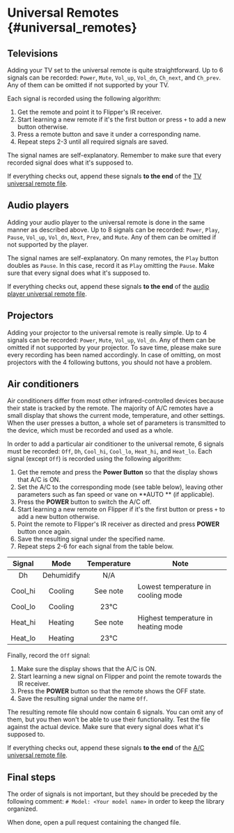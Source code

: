 # Universal Remotes {#universal_remotes}

## Televisions

Adding your TV set to the universal remote is quite straightforward. Up to 6 signals can be recorded: `Power`, `Mute`,
`Vol_up`, `Vol_dn`, `Ch_next`, and `Ch_prev`. Any of them can be omitted if not supported by your TV.

Each signal is recorded using the following algorithm:

1. Get the remote and point it to Flipper's IR receiver.
2. Start learning a new remote if it's the first button or press `+` to add a new button otherwise.
3. Press a remote button and save it under a corresponding name.
4. Repeat steps 2-3 until all required signals are saved.

The signal names are self-explanatory. Remember to make sure that every recorded signal does what it's supposed to.

If everything checks out, append these signals **to the end** of
the [TV universal remote file](https://github.com/flipperdevices/flipperzero-firmware/blob/dev/applications/main/infrared/resources/infrared/assets/tv.ir).

## Audio players

Adding your audio player to the universal remote is done in the same manner as described above. Up to 8 signals can be
recorded: `Power`, `Play`, `Pause`, `Vol_up`, `Vol_dn`, `Next`, `Prev`, and `Mute`. Any of them can be omitted if not
supported by the player.

The signal names are self-explanatory.
On many remotes, the `Play` button doubles as `Pause`. In this case, record it as `Play` omitting the `Pause`.
Make sure that every signal does what it's supposed to.

If everything checks out, append these signals **to the end** of
the [audio player universal remote file](https://github.com/flipperdevices/flipperzero-firmware/blob/dev/applications/main/infrared/resources/infrared/assets/audio.ir).

## Projectors

Adding your projector to the universal remote is really simple. Up to 4 signals can be recorded: `Power`, `Mute`,
`Vol_up`, `Vol_dn`. Any of them can be omitted if not supported by your projector.
To save time, please make sure every recording has been named accordingly.
In case of omitting, on most projectors with the 4 following buttons, you should not have a problem.

## Air conditioners

Air conditioners differ from most other infrared-controlled devices because their state is tracked by the remote.
The majority of A/C remotes have a small display that shows the current mode, temperature, and other settings.
When the user presses a button, a whole set of parameters is transmitted to the device, which must be recorded and used
as a whole.

In order to add a particular air conditioner to the universal remote, 6 signals must be recorded: `Off`, `Dh`,
`Cool_hi`, `Cool_lo`, `Heat_hi`, and `Heat_lo`.
Each signal (except `Off`) is recorded using the following algorithm:

1. Get the remote and press the **Power Button** so that the display shows that A/C is ON.
2. Set the A/C to the corresponding mode (see table below), leaving other parameters such as fan speed or vane on **AUTO
   ** (if applicable).
3. Press the **POWER** button to switch the A/C off.
4. Start learning a new remote on Flipper if it's the first button or press `+` to add a new button otherwise.
5. Point the remote to Flipper's IR receiver as directed and press **POWER** button once again.
6. Save the resulting signal under the specified name.
7. Repeat steps 2-6 for each signal from the table below.

| Signal  |    Mode    | Temperature | Note                                |
|:-------:|:----------:|:-----------:|-------------------------------------|
|   Dh    | Dehumidify |     N/A     |                                     |
| Cool_hi |  Cooling   |  See note   | Lowest temperature in cooling mode  |
| Cool_lo |  Cooling   |    23°C     |                                     |
| Heat_hi |  Heating   |  See note   | Highest temperature in heating mode |
| Heat_lo |  Heating   |    23°C     |                                     |

Finally, record the `Off` signal:

1. Make sure the display shows that the A/C is ON.
2. Start learning a new signal on Flipper and point the remote towards the IR receiver.
3. Press the **POWER** button so that the remote shows the OFF state.
4. Save the resulting signal under the name `Off`.

The resulting remote file should now contain 6 signals. You can omit any of them, but you then won't be able to use
their functionality.
Test the file against the actual device. Make sure that every signal does what it's supposed to.

If everything checks out, append these signals **to the end** of
the [A/C universal remote file](https://github.com/flipperdevices/flipperzero-firmware/blob/dev/applications/main/infrared/resources/infrared/assets/ac.ir).

## Final steps

The order of signals is not important, but they should be preceded by the following comment:
`# Model: <Your model name>` in order to keep the library organized.

When done, open a pull request containing the changed file.
